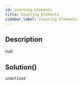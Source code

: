 ```yaml
---
id: counting-elements
title: Counting Elements
sidebar_label: Counting Elements
---
```

## Description
<div class="description">
null
</div>

## Solution()
```
undefined
```